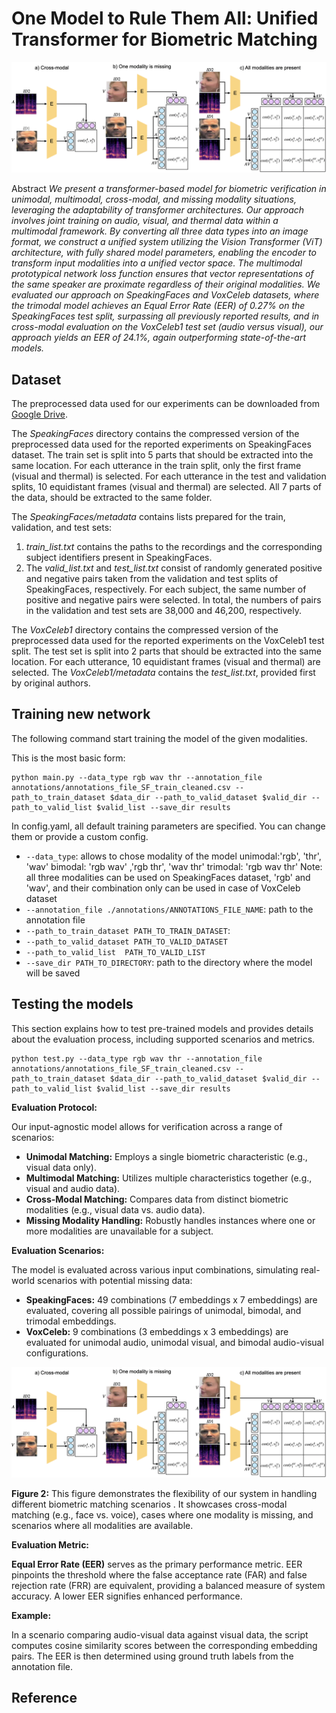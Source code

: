 
# One Model to Rule Them All: Unified Transformer for Biometric Matching

![One Model to Rule Them All: Unified Transformer for Biometric Matching](data/eval_VC1.png)

Abstract *We present a transformer-based model for biometric verification in unimodal, multimodal, cross-modal, and missing modality situations, leveraging the adaptability of transformer architectures. Our approach involves joint training on audio, visual, and thermal data within a multimodal framework. By converting all three data types into an image format, we construct a unified system utilizing the Vision Transformer (ViT) architecture, with fully shared model parameters,  enabling the encoder to transform input modalities into a unified vector space. The multimodal prototypical network loss function ensures that vector representations of the same speaker are proximate regardless of their original modalities. We evaluated our approach on SpeakingFaces and VoxCeleb datasets, where the trimodal model achieves an Equal Error Rate (EER) of 0.27% on the SpeakingFaces test split, surpassing all previously reported results, and in cross-modal evaluation on the VoxCeleb1 test set (audio versus visual), our approach yields an EER of 24.1%, again outperforming state-of-the-art models.*


## Dataset

The preprocessed data used for our experiments can be downloaded from [Google Drive](https://drive.google.com/drive/folders/16T3FKwBbCkrgaJhEGFDw8pqR_z30eP7U?usp=sharing).

The *SpeakingFaces* directory contains the compressed version of the preprocessed data used for the reported experiments on SpeakingFaces dataset. The train set is split into 5 parts that should be extracted into the same location. For each utterance in the train split, only the first frame (visual and thermal) is selected. For each utterance in the test and validation splits, 10 equidistant frames (visual and thermal) are selected. All 7 parts of the data, should be extracted to the same folder. 

The *SpeakingFaces/metadata* contains lists prepared for the train, validation, and test sets:
1) *train_list.txt* contains the paths to the recordings and the corresponding subject identifiers present in SpeakingFaces. 
2) The *valid_list.txt* and *test_list.txt* consist of randomly generated positive and negative pairs taken from the validation and test splits of SpeakingFaces, respectively. For each subject, the same number of positive and negative pairs were selected. In total, the numbers of pairs in the validation and test sets are 38,000 and 46,200, respectively.

The *VoxCeleb1* directory contains the compressed version of the preprocessed data used for the reported experiments on the VoxCeleb1 test split. The test set is split into 2 parts that should be extracted into the same location. For each utterance, 10 equidistant frames (visual and thermal) are selected. 
The *VoxCeleb1/metadata* contains the *test_list.txt*, provided first by original authors.

## Training new network
The following command start training the model of the given modalities.

This is the most basic form:
```
python main.py --data_type rgb wav thr --annotation_file annotations/annotations_file_SF_train_cleaned.csv --path_to_train_dataset $data_dir --path_to_valid_dataset $valid_dir --path_to_valid_list $valid_list --save_dir results
```

In config.yaml, all default training parameters are specified. You can change them or provide a custom config.

- `--data_type`: allows to chose modality of the model
     unimodal:'rgb', 'thr', 'wav'
     bimodal: 'rgb wav' ,'rgb thr', 'wav thr'
     trimodal: 'rgb wav thr'
     Note: all three modalities can be used on SpeakingFaces dataset,  'rgb' and 'wav', and their combination only can be used in case of VoxCeleb dataset
- `--annotation_file ./annotations/ANNOTATIONS_FILE_NAME`: path to the annotation file
- `--path_to_train_dataset PATH_TO_TRAIN_DATASET`:
- `--path_to_valid_dataset PATH_TO_VALID_DATASET`
- `--path_to_valid_list  PATH_TO_VALID_LIST`
- `--save_dir PATH_TO_DIRECTORY`: path to the directory where the model will be saved
<!-- - `--exp_name`  TODO should not be the parameter-->
<!-- - `--config_file PATH_TO_CONFIG_FILE` -- TODO add this if possible -->
<!-- ```
python main.py --data_type rgb wav thr --annotation_file annotations/annotations_file_SF_train_cleaned.csv --path_to_train_dataset $data_dir --path_to_valid_dataset $valid_dir --path_to_valid_list $valid_list --save_dir results --exp_name exp1 --num_epochs $n_epochs --n_ways 40 --n_batch 300 --lr 0.000004--weight_decay 0.01
``` -->


## Testing the models
This section explains how to test pre-trained models and provides details about the evaluation process, including supported scenarios and metrics.

```
python test.py --data_type rgb wav thr --annotation_file annotations/annotations_file_SF_train_cleaned.csv --path_to_train_dataset $data_dir --path_to_valid_dataset $valid_dir --path_to_valid_list $valid_list --save_dir results
```
**Evaluation Protocol:**

Our input-agnostic model allows for verification across a range of scenarios:

*   **Unimodal Matching:** Employs a single biometric characteristic (e.g., visual data only).
*   **Multimodal Matching:** Utilizes multiple characteristics together (e.g., visual and audio data).
*   **Cross-Modal Matching:**  Compares data from distinct biometric modalities (e.g., visual data vs. audio data).
*   **Missing Modality Handling:**  Robustly handles instances where one or more modalities are unavailable for a subject.

**Evaluation Scenarios:**

The model is evaluated across various input combinations, simulating real-world scenarios with potential missing data:

*   **SpeakingFaces:** 49 combinations (7 embeddings x 7 embeddings) are evaluated, covering all possible pairings of unimodal, bimodal, and trimodal embeddings.
*   **VoxCeleb:**  9 combinations (3 embeddings x 3 embeddings) are evaluated for unimodal audio, unimodal visual, and bimodal audio-visual configurations.

![Biometric matching scenarios for our transformer-based unified system evaluated on the audio-visual VoxCeleb1 dataset](./data/eval_VC1.png)

**Figure 2:** This figure demonstrates the flexibility of our system in handling different biometric matching scenarios . It showcases cross-modal matching (e.g., face vs. voice), cases where one modality is missing, and scenarios where all modalities are available.

**Evaluation Metric:**

**Equal Error Rate (EER)** serves as the primary performance metric. EER pinpoints the threshold where the false acceptance rate (FAR) and false rejection rate (FRR) are equivalent, providing a balanced measure of system accuracy. A lower EER signifies enhanced performance.

**Example:**

In a scenario comparing audio-visual data against visual data, the script computes cosine similarity scores between the corresponding embedding pairs. The EER is then determined using ground truth labels from the annotation file. 


## Reference

